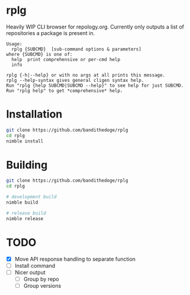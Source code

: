 # rplg

Heavily WIP CLI browser for repology.org. Currently only outputs a list of repositories a package is present in.

```
Usage:
  rplg {SUBCMD}  [sub-command options & parameters]
where {SUBCMD} is one of:
  help  print comprehensive or per-cmd help
  info  

rplg {-h|--help} or with no args at all prints this message.
rplg --help-syntax gives general cligen syntax help.
Run "rplg {help SUBCMD|SUBCMD --help}" to see help for just SUBCMD.
Run "rplg help" to get *comprehensive* help.
```

# Installation

```sh
git clone https://github.com/bandithedoge/rplg
cd rplg
nimble install
```

# Building

```sh
git clone https://github.com/bandithedoge/rplg
cd rplg

# development build
nimble build

# release build
nimble release
```

# TODO

- [x] Move API response handling to separate function
- [ ] Install command
- [ ] Nicer output
    - [ ] Group by repo
    - [ ] Group versions